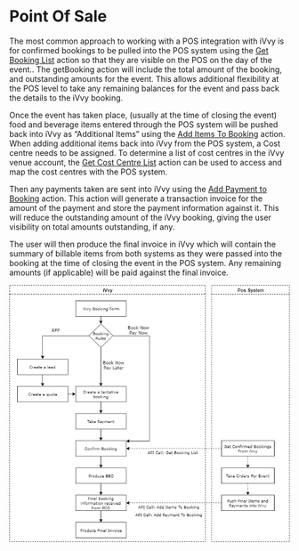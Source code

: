 # Point Of Sale

The most common approach to working with a POS integration with iVvy is for confirmed bookings to be pulled into the POS system using the [Get Booking List](https://github.com/ivvycode/apidocs/tree/f11fc097d10029755640b3ebaf61084e7744788e/getting-started/venues/getting-booking-list.md) action so that they are visible on the POS on the day of the event.. The getBooking action will include the total amount of the booking, and outstanding amounts for the event. This allows additional flexibility at the POS level to take any remaining balances for the event and pass back the details to the iVvy booking.

Once the event has taken place, \(usually at the time of closing the event\) food and beverage items entered through the POS system will be pushed back into iVvy as “Additional Items” using the [Add Items To Booking](https://github.com/ivvycode/apidocs/tree/f11fc097d10029755640b3ebaf61084e7744788e/getting-started/venues/add-items-to-booking.md) action. When adding additional items back into iVvy from the POS system, a Cost centre needs to be assigned. To determine a list of cost centres in the iVvy venue account, the [Get Cost Centre List](https://github.com/ivvycode/apidocs/tree/f11fc097d10029755640b3ebaf61084e7744788e/getting-started/account/get-cost-center-list.md) action can be used to access and map the cost centres with the POS system.

Then any payments taken are sent into iVvy using the [Add Payment to Booking](https://github.com/ivvycode/apidocs/tree/f11fc097d10029755640b3ebaf61084e7744788e/getting-started/venues/add-payment-to-booking.md) action. This action will generate a transaction invoice for the amount of the payment and store the payment information against it. This will reduce the outstanding amount of the iVvy booking, giving the user visibility on total amounts outstanding, if any.

The user will then produce the final invoice in iVvy which will contain the summary of billable items from both systems as they were passed into the booking at the time of closing the event in the POS system. Any remaining amounts \(if applicable\) will be paid against the final invoice.

![](../../.gitbook/assets/pos-system.jpg)

